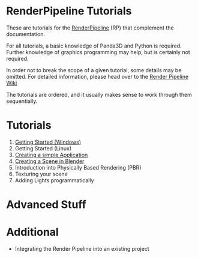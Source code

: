 # RenderPipeline Tutorials

These are tutorials for the <a href="http://github.com/tobspr/RenderPipeline">RenderPipeline</a> (RP)
that complement the documentation.

For all tutorials, a basic knowledge of Panda3D and Python is required. Further knowledge
of graphics programming may help, but is certainly not required.

In order not to break the scope of a given tutorial, some details may be omitted.
For detailed information, please head over to the
<a href="http://github.com/tobspr/RenderPipeline/wiki" target="_blank">Render Pipeline Wiki</a>

The tutorials are ordered, and it usually makes sense to work through them sequentially.

# Tutorials

1. <a href="Getting-Started-Windows/README.md">Getting Started (Windows)</a>
2. Getting Started (Linux)
3. <a href="Basic-Example/README.md">Creating a simple Application</a>
4. <a href="Creating-A-Scene/README.md">Creating a Scene in Blender</a>
5. Introduction into Physically Based Rendering (PBR)
6. Texturing your scene
7. Adding Lights programmatically


# Advanced Stuff


# Additional
- Integrating the Render Pipeline into an existing project
